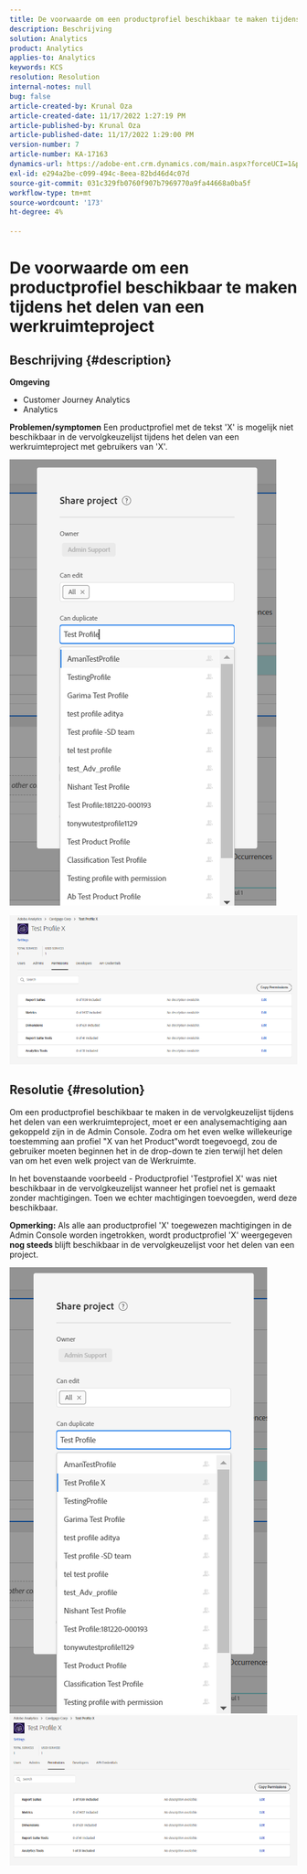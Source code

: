 ```yaml
---
title: De voorwaarde om een productprofiel beschikbaar te maken tijdens het delen van een werkruimteproject
description: Beschrijving
solution: Analytics
product: Analytics
applies-to: Analytics
keywords: KCS
resolution: Resolution
internal-notes: null
bug: false
article-created-by: Krunal Oza
article-created-date: 11/17/2022 1:27:19 PM
article-published-by: Krunal Oza
article-published-date: 11/17/2022 1:29:00 PM
version-number: 7
article-number: KA-17163
dynamics-url: https://adobe-ent.crm.dynamics.com/main.aspx?forceUCI=1&pagetype=entityrecord&etn=knowledgearticle&id=7b352f8e-7b66-ed11-9561-6045bd006149
exl-id: e294a2be-c099-494c-8eea-82bd46d4c07d
source-git-commit: 031c329fb0760f907b7969770a9fa44668a0ba5f
workflow-type: tm+mt
source-wordcount: '173'
ht-degree: 4%

---
```


# De voorwaarde om een productprofiel beschikbaar te maken tijdens het delen van een werkruimteproject

## Beschrijving {#description}

<b>Omgeving</b>
- Customer Journey Analytics
- Analytics



<b>Problemen/symptomen</b>
Een productprofiel met de tekst &#39;X&#39; is mogelijk niet beschikbaar in de vervolgkeuzelijst tijdens het delen van een werkruimteproject met gebruikers van &#39;X&#39;.



![](assets/___7c352f8e-7b66-ed11-9561-6045bd006149___.png)

![](assets/___7e352f8e-7b66-ed11-9561-6045bd006149___.png)


## Resolutie {#resolution}


Om een productprofiel beschikbaar te maken in de vervolgkeuzelijst tijdens het delen van een werkruimteproject, moet er een analysemachtiging aan gekoppeld zijn in de Admin Console. Zodra om het even welke willekeurige toestemming aan profiel &quot;X van het Product&quot;wordt toegevoegd, zou de gebruiker moeten beginnen het in de drop-down te zien terwijl het delen van om het even welk project van de Werkruimte.

In het bovenstaande voorbeeld - Productprofiel &#39;Testprofiel X&#39; was niet beschikbaar in de vervolgkeuzelijst wanneer het profiel net is gemaakt zonder machtigingen. Toen we echter machtigingen toevoegden, werd deze beschikbaar.

<b>Opmerking:</b> Als alle aan productprofiel &#39;X&#39; toegewezen machtigingen in de Admin Console worden ingetrokken, wordt productprofiel &#39;X&#39; weergegeven <b>nog steeds </b>blijft beschikbaar in de vervolgkeuzelijst voor het delen van een project.

![](assets/30693c56-ceef-eb11-bacb-0022480a5901.png)     ![](assets/c4b23919-ceef-eb11-bacb-0022480a5901.png)
